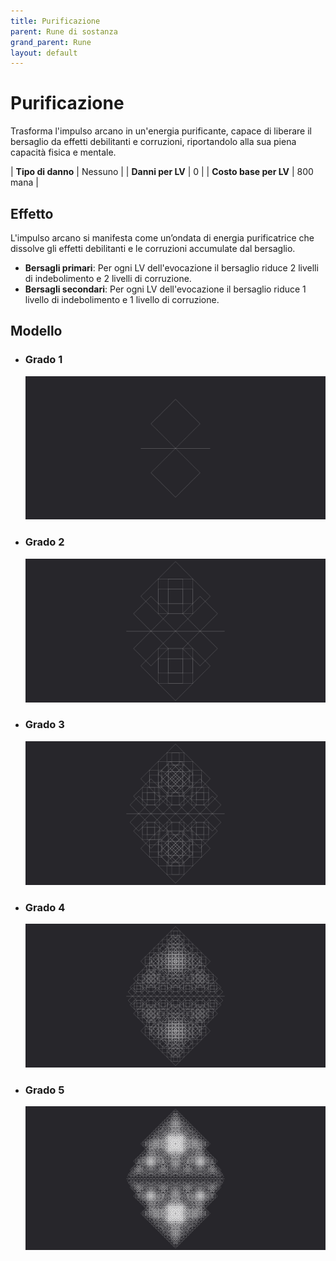 ```yaml
---
title: Purificazione
parent: Rune di sostanza
grand_parent: Rune
layout: default
---
```


# **Purificazione**

Trasforma l'impulso arcano in un'energia purificante, capace di liberare il bersaglio da effetti debilitanti e corruzioni, riportandolo alla sua piena capacità fisica e mentale.

| **Tipo di danno**      | Nessuno                                   |
| **Danni per LV**       | 0                                         |
| **Costo base per LV**  | 800 mana                                  |

## Effetto
L'impulso arcano si manifesta come un’ondata di energia purificatrice che dissolve gli effetti debilitanti e le corruzioni accumulate dal bersaglio.  
- **Bersagli primari**: Per ogni LV dell'evocazione il bersaglio riduce 2 livelli di indebolimento e 2 livelli di corruzione.
- **Bersagli secondari**: Per ogni LV dell'evocazione il bersaglio riduce 1 livello di indebolimento e 1 livello di corruzione.

## Modello
- ### Grado 1<br>
  ![Grado 1](1.png "Grado 1")
- ### Grado 2<br>
  ![Grado 2](2.png "Grado 2")
- ### Grado 3<br>
  ![Grado 3](3.png "Grado 3")
- ### Grado 4<br>
  ![Grado 4](4.png "Grado 4")
- ### Grado 5<br>
  ![Grado 5](5.png "Grado 5")